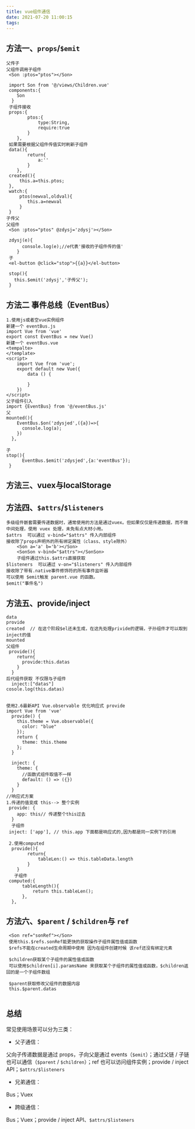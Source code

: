 ```yaml
---
title: vue组件通信
date: 2021-07-20 11:00:15
tags:
---
```


## 方法一、`props`/`$emit`

```
父传子
父组件调用子组件
 <Son :ptos="ptos"></Son>
 
 import Son from '@/views/Children.vue'
 components:{
    Son
  }
 子组件接收
 props:{
        ptos:{
            type:String,
            require:true
        }
    },
 如果需要根据父组件传值实时刷新子组件
 data(){
        return{
            a:''
        }
    },
 created(){
     this.a=this.ptos;
 },
 watch:{
     ptos(newval,oldval){
     	this.a=newval
     }
 }
子传父
父组件
 <Son :ptos="ptos" @zdysj='zdysj'></Son>
 
 zdysj(e){
      console.log(e);//e代表'接收的子组件传的值'
    }
 子
 <el-button @click="stop">{{a}}</el-button>
 
 stop(){
   this.$emit('zdysj','子传父');
 }

```

## 方法二 事件总线（EventBus）

```
1.使用js或者空vue实例组件
新建一个 eventBus.js  
import Vue from 'vue'
export const EventBus = new Vue()
新建一个 eventBus.vue
<tempalte>
</template>
<script>
    import Vue from 'vue';
    export default new Vue({
        data () {

        }
    })
</script>
父子组件引入
import {EventBus} from '@/eventBus.js'
父
mounted(){
    EventBus.$on('zdysjed',({a})=>{
      console.log(a);
    })
  },
  
子
stop(){
      EventBus.$emit('zdysjed',{a:'eventBus'});
 }
```

## 方法三、vuex与localStorage

## 方法四、`$attrs`/`$listeners`

```
多级组件嵌套需要传递数据时，通常使用的方法是通过vuex。但如果仅仅是传递数据，而不做中间处理，使用 vuex 处理，未免有点大材小用。
$attrs  可以通过 v-bind="$attrs" 传入内部组件
接收除了props声明外的所有绑定属性（class、style除外）
    <Son a='a' b='b'></Son> 
    <SonSon v-bind="$attrs"></SonSon>
    子组件通过this.$attrs直接获取
$listeners  可以通过 v-on="$listeners" 传入内部组件
接收除了带有.native事件修饰符的所有事件监听器
可以使用 $emit触发 parent.vue 的函数。
$emit("事件名")

```

## 方法五、provide/inject

```
data
provide
created  // 在这个阶段$el还未生成，在这先处理privide的逻辑，子孙组件才可以取到inject的值
mounted
父组件
 provide(){
    return{
      provide:this.datas
    }
  }
后代组件获取 不仅限与子组件
  inject:["datas"]
cosole.log(this.datas)


使用2.6最新API Vue.observable 优化响应式 provide
import Vue from 'vue'
  provide() {
    this.theme = Vue.observable({
      color: "blue"
    });
    return {
      theme: this.theme
    };
  }
  
  inject: {
    theme: {
      //函数式组件取值不一样
      default: () => ({})
    }
  }
//响应式方案
1.传递的值变成 this--> 整个实例
 provide: {
    app: this// 传递整个this过去
  }
  子组件
 inject: ['app'], // this.app 下面都是响应式的,因为都是同一实例下的引用
 
 2.使用computed
  provide(){
        return{
            tableLen:() => this.tableData.length
        }
    }
   子组件
 computed:{
      tableLength(){
          return this.tableLen();
      },
  },
```

## 方法六、`$parent` / `$children`与 `ref`

```
 <Son ref="sonRef"></Son> 
 使用this.$refs.sonRef能更快的获取操作子组件属性值或函数
 $refs不能在created生命周期中使用 因为在组件创建时候 该ref还没有绑定元素
 
 $children获取某个子组件的属性值或函数
 可以使用$children[i].paramsName 来获取某个子组件的属性值或函数，$children返回的是一个子组件数组
 
 $parent获取修改父组件的数据内容
 this.$parent.datas
 
```

## 总结

常见使用场景可以分为三类：

- 父子通信：

父向子传递数据是通过 props，子向父是通过 events（`$emit`）；通过父链 / 子链也可以通信（`$parent` / `$children`）；ref 也可以访问组件实例；provide / inject API；`$attrs/$listeners`

- 兄弟通信：

Bus；Vuex

- 跨级通信：

Bus；Vuex；provide / inject API、`$attrs/$listeners`

